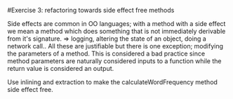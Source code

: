 #Exercise 3: refactoring towards side effect free methods

Side effects are common in OO languages; with a method with a side effect we mean a method which does something that is
not immediately derivable from it's signature.
=> logging, altering the state of an object, doing a network call..
All these are justifiable but there is one exception; modifying the parameters of a method. 
This is considered a bad practice since method parameters are naturally considered inputs to a function while the
return value is considered an output.

Use inlining and extraction to make the calculateWordFrequency method side effect free.
